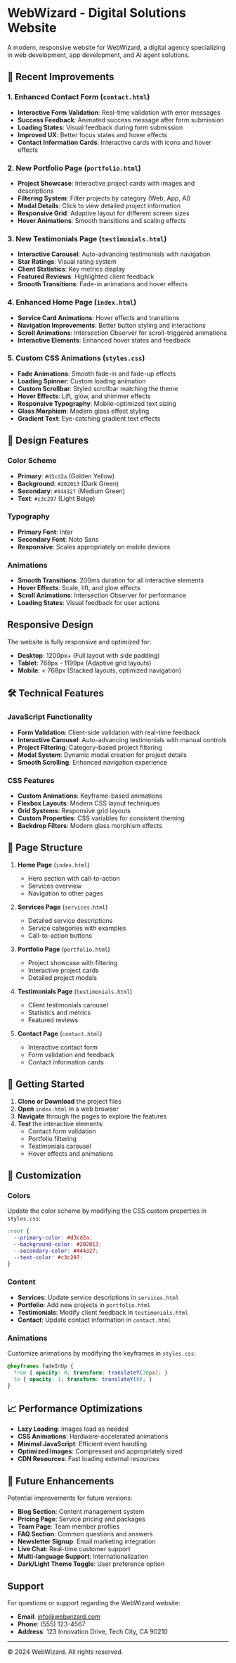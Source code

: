 # WebWizard - Digital Solutions Website

A modern, responsive website for WebWizard, a digital agency specializing in web development, app development, and AI agent solutions.

## 🚀 Recent Improvements

### 1. Enhanced Contact Form (`contact.html`)
- **Interactive Form Validation**: Real-time validation with error messages
- **Success Feedback**: Animated success message after form submission
- **Loading States**: Visual feedback during form submission
- **Improved UX**: Better focus states and hover effects
- **Contact Information Cards**: Interactive cards with icons and hover effects

### 2. New Portfolio Page (`portfolio.html`)
- **Project Showcase**: Interactive project cards with images and descriptions
- **Filtering System**: Filter projects by category (Web, App, AI)
- **Modal Details**: Click to view detailed project information
- **Responsive Grid**: Adaptive layout for different screen sizes
- **Hover Animations**: Smooth transitions and scaling effects

### 3. New Testimonials Page (`testimonials.html`)
- **Interactive Carousel**: Auto-advancing testimonials with navigation
- **Star Ratings**: Visual rating system
- **Client Statistics**: Key metrics display
- **Featured Reviews**: Highlighted client feedback
- **Smooth Transitions**: Fade-in animations and hover effects

### 4. Enhanced Home Page (`index.html`)
- **Service Card Animations**: Hover effects and transitions
- **Navigation Improvements**: Better button styling and interactions
- **Scroll Animations**: Intersection Observer for scroll-triggered animations
- **Interactive Elements**: Enhanced hover states and feedback

### 5. Custom CSS Animations (`styles.css`)
- **Fade Animations**: Smooth fade-in and fade-up effects
- **Loading Spinner**: Custom loading animation
- **Custom Scrollbar**: Styled scrollbar matching the theme
- **Hover Effects**: Lift, glow, and shimmer effects
- **Responsive Typography**: Mobile-optimized text sizing
- **Glass Morphism**: Modern glass effect styling
- **Gradient Text**: Eye-catching gradient text effects

## 🎨 Design Features

### Color Scheme
- **Primary**: `#d3cd2a` (Golden Yellow)
- **Background**: `#202013` (Dark Green)
- **Secondary**: `#444327` (Medium Green)
- **Text**: `#c3c297` (Light Beige)

### Typography
- **Primary Font**: Inter
- **Secondary Font**: Noto Sans
- **Responsive**: Scales appropriately on mobile devices

### Animations
- **Smooth Transitions**: 200ms duration for all interactive elements
- **Hover Effects**: Scale, lift, and glow effects
- **Scroll Animations**: Intersection Observer for performance
- **Loading States**: Visual feedback for user actions

## Responsive Design

The website is fully responsive and optimized for:
- **Desktop**: 1200px+ (Full layout with side padding)
- **Tablet**: 768px - 1199px (Adaptive grid layouts)
- **Mobile**: < 768px (Stacked layouts, optimized navigation)

## 🛠 Technical Features

### JavaScript Functionality
- **Form Validation**: Client-side validation with real-time feedback
- **Interactive Carousel**: Auto-advancing testimonials with manual controls
- **Project Filtering**: Category-based project filtering
- **Modal System**: Dynamic modal creation for project details
- **Smooth Scrolling**: Enhanced navigation experience

### CSS Features
- **Custom Animations**: Keyframe-based animations
- **Flexbox Layouts**: Modern CSS layout techniques
- **Grid Systems**: Responsive grid layouts
- **Custom Properties**: CSS variables for consistent theming
- **Backdrop Filters**: Modern glass morphism effects

## 📄 Page Structure

1. **Home Page** (`index.html`)
   - Hero section with call-to-action
   - Services overview
   - Navigation to other pages

2. **Services Page** (`services.html`)
   - Detailed service descriptions
   - Service categories with examples
   - Call-to-action buttons

3. **Portfolio Page** (`portfolio.html`)
   - Project showcase with filtering
   - Interactive project cards
   - Detailed project modals

4. **Testimonials Page** (`testimonials.html`)
   - Client testimonials carousel
   - Statistics and metrics
   - Featured reviews

5. **Contact Page** (`contact.html`)
   - Interactive contact form
   - Form validation and feedback
   - Contact information cards

## 🚀 Getting Started

1. **Clone or Download** the project files
2. **Open** `index.html` in a web browser
3. **Navigate** through the pages to explore the features
4. **Test** the interactive elements:
   - Contact form validation
   - Portfolio filtering
   - Testimonials carousel
   - Hover effects and animations

## 🔧 Customization

### Colors
Update the color scheme by modifying the CSS custom properties in `styles.css`:
```css
:root {
  --primary-color: #d3cd2a;
  --background-color: #202013;
  --secondary-color: #444327;
  --text-color: #c3c297;
}
```

### Content
- **Services**: Update service descriptions in `services.html`
- **Portfolio**: Add new projects in `portfolio.html`
- **Testimonials**: Modify client feedback in `testimonials.html`
- **Contact**: Update contact information in `contact.html`

### Animations
Customize animations by modifying the keyframes in `styles.css`:
```css
@keyframes fadeInUp {
  from { opacity: 0; transform: translateY(30px); }
  to { opacity: 1; transform: translateY(0); }
}
```

## 📈 Performance Optimizations

- **Lazy Loading**: Images load as needed
- **CSS Animations**: Hardware-accelerated animations
- **Minimal JavaScript**: Efficient event handling
- **Optimized Images**: Compressed and appropriately sized
- **CDN Resources**: Fast loading external resources

## 🌟 Future Enhancements

Potential improvements for future versions:
- **Blog Section**: Content management system
- **Pricing Page**: Service pricing and packages
- **Team Page**: Team member profiles
- **FAQ Section**: Common questions and answers
- **Newsletter Signup**: Email marketing integration
- **Live Chat**: Real-time customer support
- **Multi-language Support**: Internationalization
- **Dark/Light Theme Toggle**: User preference option

## Support

For questions or support regarding the WebWizard website:
- **Email**: info@webwizard.com
- **Phone**: (555) 123-4567
- **Address**: 123 Innovation Drive, Tech City, CA 90210

---

© 2024 WebWizard. All rights reserved. 